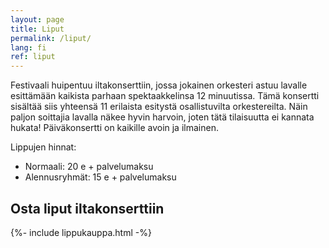 ```yaml
---
layout: page
title: Liput
permalink: /liput/
lang: fi
ref: liput
---
```

Festivaali huipentuu iltakonserttiin, jossa jokainen orkesteri astuu lavalle esittämään kaikista parhaan spektaakkelinsa 12 minuutissa. Tämä konsertti sisältää siis yhteensä 11 erilaista esitystä osallistuvilta orkestereilta. Näin paljon soittajia lavalla näkee hyvin harvoin, joten tätä tilaisuutta ei kannata hukata! Päiväkonsertti on kaikille avoin ja ilmainen.

Lippujen hinnat:

* Normaali: 20 e + palvelumaksu
* Alennusryhmät: 15 e + palvelumaksu

## Osta liput iltakonserttiin

{%- include lippukauppa.html -%}